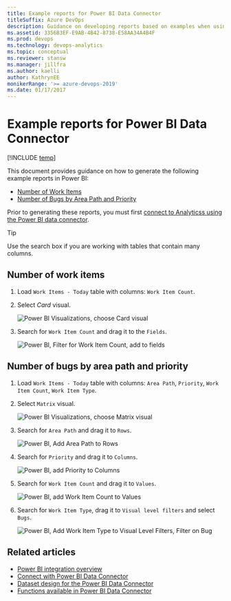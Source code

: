 ```yaml
---
title: Example reports for Power BI Data Connector
titleSuffix: Azure DevOps   
description: Guidance on developing reports based on examples when using the Power BI Data Connector and Analytics for Azure DevOps 
ms.assetid: 3356B3EF-E9AB-4B42-8738-E58AA34A4B4F
ms.prod: devops
ms.technology: devops-analytics
ms.topic: conceptual
ms.reviewer: stansw
ms.manager: jillfra
ms.author: kaelli
author: KathrynEE
monikerRange: '>= azure-devops-2019'
ms.date: 01/17/2017
---
```


# Example reports for Power BI Data Connector

[!INCLUDE [temp](../_shared/version-azure-devops.md)]

This document provides guidance on how to generate the following example reports in Power BI: 

- [Number of Work Items](#number-of-work-items)  
- [Number of Bugs by Area Path and Priority](#number-of-bugs-by-area-path-and-priority)  

Prior to generating these reports, you must first [connect to Analyticss using the Power BI data connector](data-connector-connect.md). 

> [!TIP]  
> Use the search box if you are working with tables that contain many columns.

<a id="number-of-work-items" />

## Number of work items

1. Load `Work Items - Today` table with columns: `Work Item Count`.  

2. Select *Card* visual.  

	![Power BI Visualizations, choose Card visual](./_img/data-connector-recipes-count-1.png)  

3. Search for `Work Item Count` and drag it to the `Fields`.

	![Power BI, Filter for Work Item Count, add to fields](./_img/data-connector-recipes-count-2.png)  

<a id="number-of-bugs-by-area-path-and-priority" />

## Number of bugs by area path and priority

1. Load `Work Items - Today` table with columns: `Area Path`, `Priority`, `Work Item Count`, `Work Item Type`.  

2. Select `Matrix` visual.  

	![Power BI Visualizations, choose Matrix visual](./_img/data-connector-recipes-number-of-bugs-by-area-path-and-priority-1.png)

3. Search for `Area Path` and drag it to `Rows`.

	![Power BI, Add Area Path to Rows](./_img/data-connector-recipes-number-of-bugs-by-area-path-and-priority-2.png)

4. Search for `Priority` and drag it to `Columns`.

	![Power BI, add Priority to Columns](./_img/data-connector-recipes-number-of-bugs-by-area-path-and-priority-3.png)

5. Search for `Work Item Count` and drag it to `Values`.

	![Power BI, add Work Item Count to Values](./_img/data-connector-recipes-number-of-bugs-by-area-path-and-priority-4.png)

6. Search for `Work Item Type`, drag it to `Visual level filters` and select `Bugs`.

	![Power BI, Add Work Item Type to Visual Level Filters, Filter on Bug](./_img/data-connector-recipes-number-of-bugs-by-area-path-and-priority-5.png)

## Related articles 

- [Power BI integration overview](overview.md) 
- [Connect with Power BI Data Connector](./data-connector-connect.md)
- [Dataset design for the Power BI Data Connector](data-connector-dataset.md) 
- [Functions available in Power BI Data Connector](data-connector-functions.md) 
